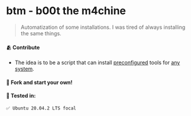 # btm - b00t the m4chine

> Automatization of some installations.
> I was tired of always installing the same things.


#### 🫂 Contribute

- The idea is to be a script that can install [preconfigured][toolsList] tools for [any system][testedIn].

  
#### 🍴 Fork and start your own!


#### 📑 Tested in:

```
✅ Ubuntu 20.04.2 LTS focal
```

[toolsList]: https://github.com/andersonbosa/btm/blob/master/btm.sh#L20
[testedIn]: https://github.com/andersonbosa/btm#-tested-in
